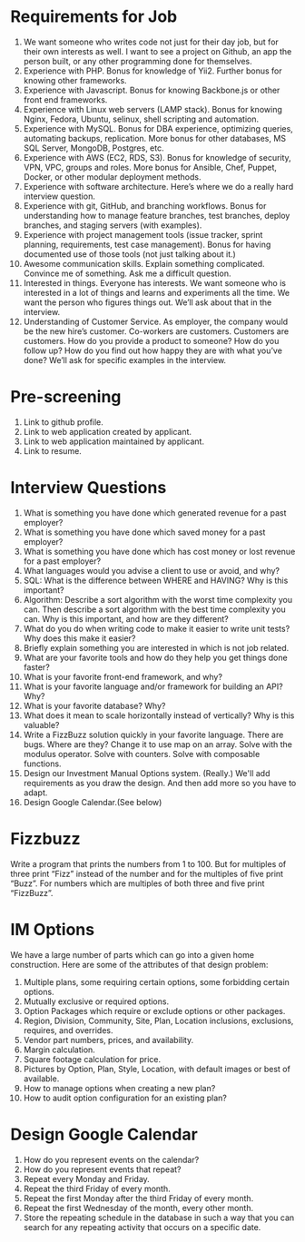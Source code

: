 # Requirements for Job

1. We want someone who writes code not just for their day job, but for their 
   own interests as well. I want to see a project on Github, an app the person 
   built, or any other programming done for themselves.
1. Experience with PHP. Bonus for knowledge of Yii2. Further bonus for knowing 
   other frameworks.
1. Experience with Javascript. Bonus for knowing Backbone.js or other front end 
   frameworks. 
1. Experience with Linux web servers (LAMP stack). Bonus for knowing Nginx, 
   Fedora, Ubuntu, selinux, shell scripting and automation.
1. Experience with MySQL. Bonus for DBA experience, optimizing queries, 
   automating backups, replication. More bonus for other databases, MS SQL 
   Server, MongoDB, Postgres, etc.
1. Experience with AWS (EC2, RDS, S3). Bonus for knowledge of security, VPN, 
   VPC, groups and roles. More bonus for Ansible, Chef, Puppet, Docker, or other 
   modular deployment methods.
1. Experience with software architecture. Here’s where we do a really hard 
   interview question.
1. Experience with git, GitHub, and branching workflows. Bonus for understanding 
   how to manage feature branches, test branches, deploy branches, and staging 
   servers (with examples).
1. Experience with project management tools (issue tracker, sprint planning, 
   requirements, test case management). Bonus for having documented use of those 
   tools (not just talking about it.)
1. Awesome communication skills. Explain something complicated. Convince me of 
   something. Ask me a difficult question.
1. Interested in things. Everyone has interests. We want someone who is 
   interested in a lot of things and learns and experiments all the time. We 
   want the person who figures things out. We’ll ask about that in the 
   interview.
1. Understanding of Customer Service. As employer, the company would be the new 
   hire’s customer. Co-workers are customers. Customers are customers. How do 
   you provide a product to someone? How do you follow up? How do you find out 
   how happy they are with what you’ve done? We’ll ask for specific examples in 
   the interview. 

# Pre-screening

1. Link to github profile.
1. Link to web application created by applicant.
1. Link to web application maintained by applicant.
1. Link to resume.

# Interview Questions

1. What is something you have done which generated revenue for a past
   employer?
1. What is something you have done which saved money for a past employer?
1. What is something you have done which has cost money or lost revenue for
   a past employer?
1. What languages would you advise a client to use or avoid, and why?
1. SQL: What is the difference between WHERE and HAVING? Why is this
   important?
1. Algorithm: Describe a sort algorithm with the worst time complexity you can.
   Then describe a sort algorithm with the best time complexity you can. Why
   is this important, and how are they different?
1. What do you do when writing code to make it easier to write unit tests?
   Why does this make it easier?
1. Briefly explain something you are interested in which is not job related.
1. What are your favorite tools and how do they help you get things done
   faster?
1. What is your favorite front-end framework, and why?
1. What is your favorite language and/or framework for building an API? Why?
1. What is your favorite database? Why?
1. What does it mean to scale horizontally instead of vertically? Why is
   this valuable?
1. Write a FizzBuzz solution quickly in your favorite language. There are
   bugs. Where are they? Change it to use map on an array. Solve with the
   modulus operator. Solve with counters. Solve with composable functions.
1. Design our Investment Manual Options system. (Really.) We'll add
   requirements as you draw the design. And then add more so you have to
   adapt.
1. Design Google Calendar.(See below)

# Fizzbuzz

   Write a program that prints the numbers from 1 to 100. But for multiples of 
   three print “Fizz” instead of the number and for the multiples of five print 
   “Buzz”. For numbers which are multiples of both three and five print 
   “FizzBuzz”.

# IM Options

We have a large number of parts which can go into a given home construction.
Here are some of the attributes of that design problem:

1. Multiple plans, some requiring certain options, some forbidding certain
   options.
1. Mutually exclusive or required options.
1. Option Packages which require or exclude options or other packages.
1. Region, Division, Community, Site, Plan, Location inclusions, exclusions, 
   requires, and overrides.
1. Vendor part numbers, prices, and availability.
1. Margin calculation.
1. Square footage calculation for price.
1. Pictures by Option, Plan, Style, Location, with default images or best of
   available.
1. How to manage options when creating a new plan?
1. How to audit option configuration for an existing plan?

# Design Google Calendar
1. How do you represent events on the calendar?
1. How do you represent events that repeat?
1. Repeat every Monday and Friday.
1. Repeat the third Friday of every month.
1. Repeat the first Monday after the third Friday of every month.
1. Repeat the first Wednesday of the month, every other month.
1. Store the repeating schedule in the database in such a way that you can
   search for any repeating activity that occurs on a specific date.

